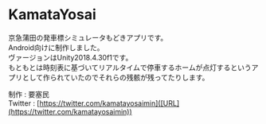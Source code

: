 # KamataYosai
京急蒲田の発車標シミュレータもどきアプリです。  
Android向けに制作しました。  
ヴァージョンはUnity2018.4.30f1です。  
もともとは時刻表に基づいてリアルタイムで停車するホームが点灯するというアプリとして作られていたのでそれらの残骸が残ってたりします。

制作 : 要塞民  
Twitter : [https://twitter.com/kamatayosaimin]([URL](https://twitter.com/kamatayosaimin))